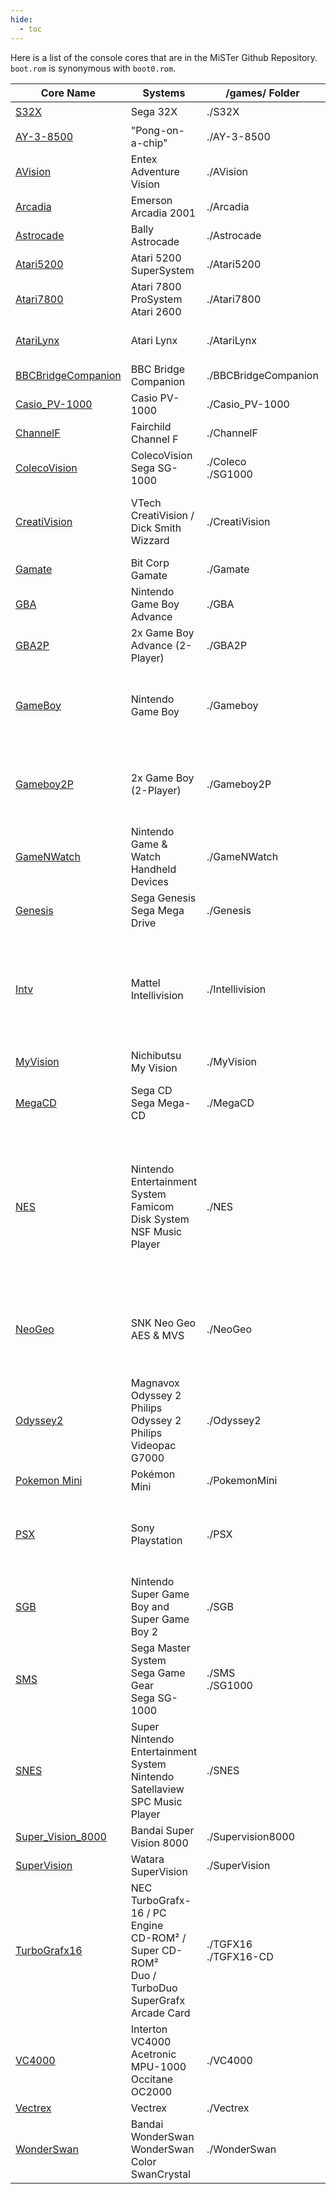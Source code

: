 ```yaml
---
hide:
  - toc
---
```


Here is a list of the console cores that are in the MiSTer Github Repository. `boot.rom` is synonymous with `boot0.rom`.

| Core Name                                                                       | Systems                                                                                                 | /games/ Folder          | BIOS                                                                                                                                          | SDRAM    |
| ------------------------------------------------------------------------------- | ------------------------------------------------------------------------------------------------------- | ----------------------- | --------------------------------------------------------------------------------------------------------------------------------------------- | -------- |
| [S32X](https://github.com/MiSTer-devel/S32X_MiSTer)                             | Sega 32X                                                                                                | ./S32X                  |                                                                                                                                               | ✔️       |
| [AY-3-8500](https://github.com/MiSTer-devel/AY-3-8500-MiSTer)                   | "Pong-on-a-chip"                                                                                        | ./AY-3-8500             |                                                                                                                                               |          |
| [AVision](https://github.com/MiSTer-devel/AdventureVision_MiSTer)               | Entex Adventure Vision                                                                                  | ./AVision               |                                                                                                                                               |          |
| [Arcadia](https://github.com/MiSTer-devel/Arcadia_MiSTer)                       | Emerson Arcadia 2001                                                                                    | ./Arcadia               |                                                                                                                                               |          |
| [Astrocade](https://github.com/MiSTer-devel/Astrocade_MiSTer)                   | Bally Astrocade                                                                                         | ./Astrocade             | boot0.rom                                                                                                                                     |          |
| [Atari5200](https://github.com/MiSTer-devel/Atari800_MiSTer)                    | Atari 5200 SuperSystem                                                                                  | ./Atari5200             |                                                                                                                                               |          |
| [Atari7800](https://github.com/MiSTer-devel/Atari7800_MiSTer)                   | Atari 7800 ProSystem<br>Atari 2600                                                                      | ./Atari7800             | boot0.rom (optional)                                                                                                                          | ✔️       |
| [AtariLynx](https://github.com/MiSTer-devel/AtariLynx_MiSTer)                   | Atari Lynx                                                                                              | ./AtariLynx             | boot0.rom = bootrom (lynxboot.img)                                                                                                            | ✔️       |
| [BBCBridgeCompanion](https://github.com/MiSTer-devel/BBCBridgeCompanion_MiSTer) | BBC Bridge Companion                                                                                    | ./BBCBridgeCompanion    |                                                                                                                                               |          |
| [Casio_PV-1000](https://github.com/MiSTer-devel/Casio_PV-1000_MiSTer)           | Casio PV-1000                                                                                           | ./Casio_PV-1000         |                                                                                                                                               |          |
| [ChannelF](https://github.com/MiSTer-devel/ChannelF_MiSTer)                     | Fairchild Channel F                                                                                     | ./ChannelF              |                                                                                                                                               |          |
| [ColecoVision](https://github.com/MiSTer-devel/ColecoVision_MiSTer)             | ColecoVision<br>Sega SG-1000                                                                            | ./Coleco<br>./SG1000    |                                                                                                                                               | ✔️       |
| [CreatiVision](https://github.com/MiSTer-devel/CreatiVision_MiSTer)             | VTech CreatiVision / Dick Smith Wizzard                                                                 | ./CreatiVision          | boot0.rom (bios)<br>boot1.rom (autoload a game)                                                                                               |          |
| [Gamate](https://github.com/MiSTer-devel/Gamate_MiSTer)                         | Bit Corp Gamate                                                                                         | ./Gamate                | boot0.rom                                                                                                                                     | ✔️       |
| [GBA](https://github.com/MiSTer-devel/GBA_MiSTer)                               | Nintendo Game Boy Advance                                                                               | ./GBA                   | boot0.rom (recommended)                                                                                                                       | Optional |
| [GBA2P](https://github.com/MiSTer-devel/GBA_MiSTer/tree/GBA2P)                  | 2x Game Boy Advance (2-Player)                                                                          | ./GBA2P                 | boot0.rom (recommended)                                                                                                                       | ✔️       |
| [GameBoy](https://github.com/MiSTer-devel/Gameboy_MiSTer)                       | Nintendo Game Boy                                                                                       | ./Gameboy               | boot1.rom = Gameboy Color BIOS<br>boot2.rom = autoload a game                                                                                 | ✔️       |
| [Gameboy2P](https://github.com/MiSTer-devel/Gameboy_MiSTer/tree/Gameboy2P)      | 2x Game Boy (2-Player)                                                                                  | ./Gameboy2P             | boot1.rom = Gameboy Color BIOS<br>boot2.rom = autoload a game                                                                                 | ✔️       |
| [GameNWatch](https://github.com/MiSTer-devel/GnW_MiSTer)                        | Nintendo Game & Watch Handheld Devices                                                                  | ./GameNWatch            |                                                                                                                                               | ✔️       |
| [Genesis](https://github.com/MiSTer-devel/Genesis_MiSTer)                       | Sega Genesis<br>Sega Mega Drive                                                                         | ./Genesis               |                                                                                                                                               | Optional |
| [Intv](https://github.com/MiSTer-devel/Intv_MiSTer)                             | Mattel Intellivision                                                                                    | ./Intellivision         | boot0.rom = exec.bin<br>boot1.rom = grom.bin<br>boot2.rom = sp0256-012.bin<br>boot3.rom = ecs.bin                                             |          |
| [MyVision](https://github.com/MiSTer-devel/MyVision_MiSTer)                     | Nichibutsu My Vision                                                                                    | ./MyVision              |                                                                                                                                               |          |
| [MegaCD](https://github.com/MiSTer-devel/MegaCD_MiSTer)                         | Sega CD<br>Sega Mega-CD                                                                                 | ./MegaCD                | boot0.rom<br>cd\_bios.rom = separate folder BIOS                                                                                              | ✔️       |
| [NES](https://github.com/MiSTer-devel/NES_MiSTer)                               | Nintendo Entertainment System<br>Famicom Disk System<br>NSF Music Player                                | ./NES                   | boot0.rom = FDS BIOS<br>boot1.rom = NES Cart (optional)<br>boot2.rom = blank FDS image (optional)<br>boot3.rom = .PAL Palette File (optional) | ✔️       |
| [NeoGeo](https://github.com/MiSTer-devel/NeoGeo_MiSTer)                         | SNK Neo Geo AES & MVS                                                                                   | ./NeoGeo                | 000-lo.lo<br>sfix.sfix<br>sp-s2.sp1 (MVS)<br>neo-epo.sp1 (AES)<br>uni-bios.rom                                                                | ✔️       |
| [Odyssey2](https://github.com/MiSTer-devel/Odyssey2_MiSTer)                     | Magnavox Odyssey 2<br>Philips Odyssey 2<br>Philips Videopac G7000                                       | ./Odyssey2              |                                                                                                                                               |          |
| [Pokemon Mini](https://github.com/MiSTer-devel/PokemonMini_MiSTer)              | Pokémon Mini                                                                                            | ./PokemonMini           | boot.rom                                                                                                                                      | ✔️       |
| [PSX](https://github.com/MiSTer-devel/PSX_MiSTer)                               | Sony Playstation                                                                                        | ./PSX                   | boot0.rom = Japanese BIOS<br>boot1.rom = English BIOS<br>boot2.rom = Europe BIOS                                                              | ✔️       |
| [SGB](https://github.com/MiSTer-devel/SGB_MiSTer)                               | Nintendo Super Game Boy and Super Game Boy 2                                                            | ./SGB                   | *.sfc (SGB bios, selectable in core)                                                                                                          | ✔️       |
| [SMS](https://github.com/MiSTer-devel/SMS_MiSTer)                               | Sega Master System<br>Sega Game Gear<br>Sega SG-1000                                                    | ./SMS<br>./SG1000       |                                                                                                                                               | ✔️       |
| [SNES](https://github.com/MiSTer-devel/SNES_MiSTer)                             | Super Nintendo Entertainment System<br>Nintendo Satellaview<br>SPC Music Player                         | ./SNES                  | bsx\_bios.rom = Satellaview ROM                                                                                                               | ✔️       |
| [Super_Vision_8000](https://github.com/MiSTer-devel/Super_Vision_8000_MiSTer)   | Bandai Super Vision 8000                                                                                | ./Supervision8000       |                                                                                                                                               |          |
| [SuperVision](SuperVision_MiSTer)                                               | Watara SuperVision                                                                                      | ./SuperVision           |                                                                                                                                               | ✔️       |
| [TurboGrafx16](https://github.com/MiSTer-devel/TurboGrafx16_MiSTer)             | NEC TurboGrafx-16 / PC Engine<br>CD-ROM² / Super CD-ROM²<br>Duo / TurboDuo<br>SuperGrafx<br>Arcade Card | ./TGFX16<br>./TGFX16-CD | cd\_bios.rom = BIOS Place in tgfx16-cd                                                                                                        | Optional |
| [VC4000](https://github.com/MiSTer-devel/VC4000_MiSTer)                         | Interton VC4000<br>Acetronic MPU-1000<br>Occitane OC2000                                                | ./VC4000                |                                                                                                                                               |          |
| [Vectrex](https://github.com/MiSTer-devel/Vectrex_MiSTer)                       | Vectrex                                                                                                 | ./Vectrex               |                                                                                                                                               |          |
| [WonderSwan](https://github.com/MiSTer-devel/WonderSwan_MiSTer)                 | Bandai WonderSwan<br>WonderSwan Color<br>SwanCrystal                                                    | ./WonderSwan            | boot0.rom = WonderSwan<br>boot1.rom = WonderSwan Color                                                                                        | ✔️       |
